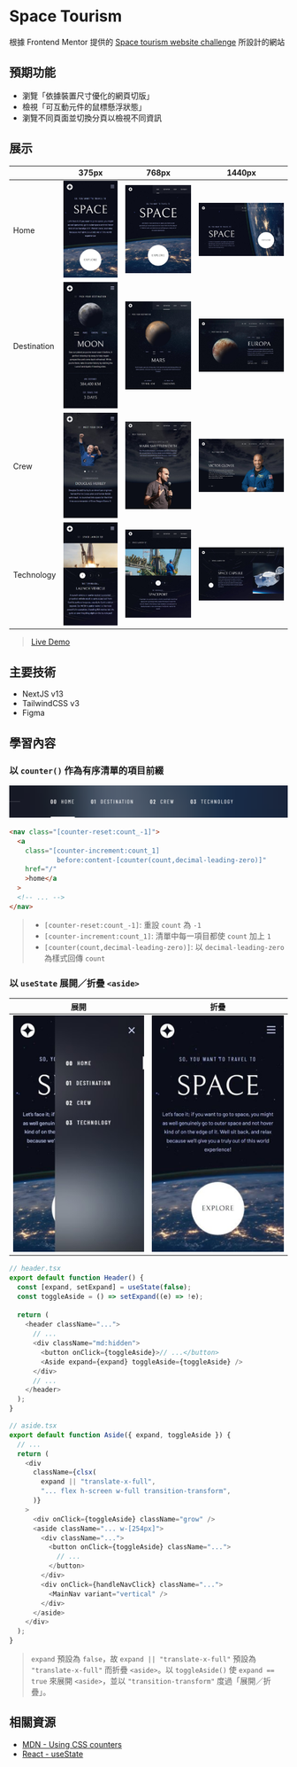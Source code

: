 # Space Tourism

根據 Frontend Mentor 提供的 [Space tourism website challenge](https://www.frontendmentor.io/challenges/space-tourism-multipage-website-gRWj1URZ3) 所設計的網站

## 預期功能

- 瀏覽「依據裝置尺寸優化的網頁切版」
- 檢視「可互動元件的鼠標懸浮狀態」
- 瀏覽不同頁面並切換分頁以檢視不同資訊

## 展示

|             | 375px                                                                                                    | 768px                                                                                                    | 1440px                                                                                                     |
| ----------- | -------------------------------------------------------------------------------------------------------- | -------------------------------------------------------------------------------------------------------- | ---------------------------------------------------------------------------------------------------------- |
| Home        | ![home-375](https://raw.githubusercontent.com/nepikn/space-tourism/main/public/screenshots/home-375.jpg) | ![home-768](https://raw.githubusercontent.com/nepikn/space-tourism/main/public/screenshots/home-768.jpg) | ![home-1440](https://raw.githubusercontent.com/nepikn/space-tourism/main/public/screenshots/home-1440.jpg) |
| Destination | ![dest-375](https://raw.githubusercontent.com/nepikn/space-tourism/main/public/screenshots/dest-375.jpg) | ![dest-768](https://raw.githubusercontent.com/nepikn/space-tourism/main/public/screenshots/dest-768.jpg) | ![dest-1440](https://raw.githubusercontent.com/nepikn/space-tourism/main/public/screenshots/dest-1440.jpg) |
| Crew        | ![crew-375](https://raw.githubusercontent.com/nepikn/space-tourism/main/public/screenshots/crew-375.jpg) | ![crew-768](https://raw.githubusercontent.com/nepikn/space-tourism/main/public/screenshots/crew-768.jpg) | ![crew-1440](https://raw.githubusercontent.com/nepikn/space-tourism/main/public/screenshots/crew-1440.jpg) |
| Technology  | ![tech-375](https://raw.githubusercontent.com/nepikn/space-tourism/main/public/screenshots/tech-375.jpg) | ![tech-768](https://raw.githubusercontent.com/nepikn/space-tourism/main/public/screenshots/tech-768.jpg) | ![tech-1440](https://raw.githubusercontent.com/nepikn/space-tourism/main/public/screenshots/tech-1440.jpg) |

> [Live Demo](https://space-tourism-pch.vercel.app/)

## 主要技術

- NextJS v13
- TailwindCSS v3
- Figma

## 學習內容

### 以 `counter()` 作為有序清單的項目前綴

![home-1440-nav](https://raw.githubusercontent.com/nepikn/space-tourism/main/public/screenshots/home-1440-nav.png)

```html
<nav class="[counter-reset:count_-1]">
  <a
    class="[counter-increment:count_1]
            before:content-[counter(count,decimal-leading-zero)]"
    href="/"
    >home</a
  >
  <!-- ... -->
</nav>
```

> - `[counter-reset:count_-1]`: 重設 `count` 為 `-1`
> - `[counter-increment:count_1]`: 清單中每一項目都使 `count` 加上 `1`
> - `[counter(count,decimal-leading-zero)]`: 以 `decimal-leading-zero` 為樣式回傳 `count`

### 以 `useState` 展開／折疊 `<aside>`

| 展開                                                                                                                   | 折疊                                                                                                                       |
| ---------------------------------------------------------------------------------------------------------------------- | -------------------------------------------------------------------------------------------------------------------------- |
| ![home-375-expand](https://raw.githubusercontent.com/nepikn/space-tourism/main/public/screenshots/home-375-expand.jpg) | ![home-375-collapse](https://raw.githubusercontent.com/nepikn/space-tourism/main/public/screenshots/home-375-collapse.jpg) |

```typescript
// header.tsx
export default function Header() {
  const [expand, setExpand] = useState(false);
  const toggleAside = () => setExpand((e) => !e);

  return (
    <header className="...">
      // ...
      <div className="md:hidden">
        <button onClick={toggleAside}>// ...</button>
        <Aside expand={expand} toggleAside={toggleAside} />
      </div>
      // ...
    </header>
  );
}
```

```typescript
// aside.tsx
export default function Aside({ expand, toggleAside }) {
  // ...
  return (
    <div
      className={clsx(
        expand || "translate-x-full",
        "... flex h-screen w-full transition-transform",
      )}
    >
      <div onClick={toggleAside} className="grow" />
      <aside className="... w-[254px]">
        <div className="...">
          <button onClick={toggleAside} className="...">
            // ...
          </button>
        </div>
        <div onClick={handleNavClick} className="...">
          <MainNav variant="vertical" />
        </div>
      </aside>
    </div>
  );
}
```

> `expand` 預設為 `false`，故 `expand || "translate-x-full"` 預設為 `"translate-x-full"` 而折疊 `<aside>`。以 `toggleAside()` 使 `expand == true` 來展開 `<aside>`，並以 `"transition-transform"` 度過「展開／折疊」。

## 相關資源

- [MDN - Using CSS counters](https://developer.mozilla.org/en-US/docs/Web/CSS/CSS_counter_styles/Using_CSS_counters)
- [React - useState](https://react.dev/reference/react/useState)
